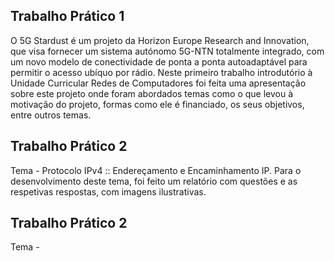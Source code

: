 ## Trabalho Prático 1

O 5G Stardust é um projeto da Horizon Europe Research and Innovation, que visa fornecer um sistema autónomo 5G-NTN totalmente integrado, com um novo modelo de conectividade de ponta a ponta autoadaptável para permitir o acesso ubíquo por rádio.
Neste primeiro trabalho introdutório à Unidade Curricular Redes de Computadores foi feita uma apresentação sobre este projeto onde foram abordados temas como o que levou à motivação do projeto, formas como ele é financiado, os seus objetivos, entre outros temas. 

## Trabalho Prático 2

Tema - Protocolo IPv4 :: Endereçamento e Encaminhamento IP.
Para o desenvolvimento deste tema, foi feito um relatório com questões e as respetivas respostas, com imagens ilustrativas. 

## Trabalho Prático 2

Tema - 
